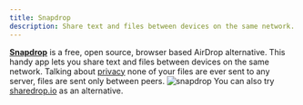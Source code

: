 ```yaml
---
title: Snapdrop
description: Share text and files between devices on the same network.
---
```


[**Snapdrop**](https://flowchart.fun/) is a free, open source, browser based AirDrop alternative. This handy app lets you share text and files between devices on the same network. Talking about [privacy](https://github.com/RobinLinus/snapdrop/blob/master/docs/faq.md#what-about-privacy-will-files-be-saved-on-third-party-servers) none of your files are ever sent to any server, files are sent only between peers.
![snapdrop](/snapdrop.webp)
You can also try [sharedrop.io](https://www.sharedrop.io/) as an alternative.
